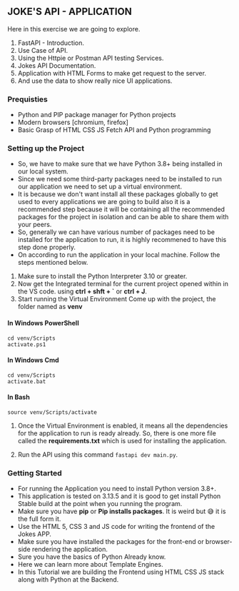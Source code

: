 ## JOKE'S API - APPLICATION

Here in this exercise we are going to explore.

1. FastAPI - Introduction.
1. Use Case of API.
1. Using the Httpie or Postman API testing Services.
1. Jokes API Documentation.
1. Application with HTML Forms to make get request to the server.
1. And use the data to show really nice UI applications.

### Prequisties

- Python and PIP package manager for Python projects
- Modern browsers [chromium, firefox]
- Basic Grasp of HTML CSS JS Fetch API and Python programming

### Setting up the Project

- So, we have to make sure that we have Python 3.8+ being installed in our local system.
- Since we need some third-party packages need to be installed to run our application we need to set up a virtual environment.
- It is because we don't want install all these packages globally to get used to every applications we are going to build also it is a recommended step because it will be containing all the recommended packages for the project in isolation and can be able to share them with your peers.
- So, generally we can have various number of packages need to be installed for the application to run, it is highly recommened to have this step done properly.
- On according to run the application in your local machine. Follow the steps mentioned below.

1. Make sure to install the Python Interpreter 3.10 or greater.
1. Now get the Integrated terminal for the current project opened within in the VS code. using **ctrl + shft + `** or **ctrl + J**.
1. Start running the Virtual Environment Come up with the project, the folder named as **venv**

#### In Windows PowerShell

```
cd venv/Scripts
activate.ps1
```

#### In Windows Cmd

```
cd venv/Scripts
activate.bat
```

#### In Bash

```
source venv/Scripts/activate
```

1. Once the Virtual Environment is enabled, it means all the dependencies for the application to run is ready already. So, there is one more file called the **requirements.txt** which is used for installing the application.

1. Run the API using this command `fastapi dev main.py`.

### Getting Started

- For running the Application you need to install Python version 3.8+.
- This application is tested on 3.13.5 and it is good to get install Python Stable build at the point when you running the program.
- Make sure you have **pip** or **Pip installs packages**. It is weird but 😅 it is the full form it.
- Use the HTML 5, CSS 3 and JS code for writing the frontend of the Jokes APP.
- Make sure you have installed the packages for the front-end or browser-side rendering the application.
- Sure you have the basics of Python Already know.
- Here we can learn more about Template Engines.
- In this Tutorial we are building the Frontend using HTML CSS JS stack along with Python at the Backend.
